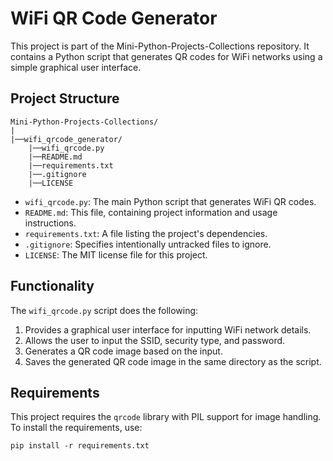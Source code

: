 # WiFi QR Code Generator

This project is part of the Mini-Python-Projects-Collections repository. It contains a Python script that generates QR codes for WiFi networks using a simple graphical user interface.

## Project Structure

```
Mini-Python-Projects-Collections/
|
|──wifi_qrcode_generator/
    |──wifi_qrcode.py
    |──README.md
    |──requirements.txt
    |──.gitignore
    |──LICENSE
```

- `wifi_qrcode.py`: The main Python script that generates WiFi QR codes.
- `README.md`: This file, containing project information and usage instructions.
- `requirements.txt`: A file listing the project's dependencies.
- `.gitignore`: Specifies intentionally untracked files to ignore.
- `LICENSE`: The MIT license file for this project.

## Functionality

The `wifi_qrcode.py` script does the following:

1. Provides a graphical user interface for inputting WiFi network details.
2. Allows the user to input the SSID, security type, and password.
3. Generates a QR code image based on the input.
4. Saves the generated QR code image in the same directory as the script.

## Requirements

This project requires the `qrcode` library with PIL support for image handling. To install the requirements, use:

```
pip install -r requirements.txt
```

